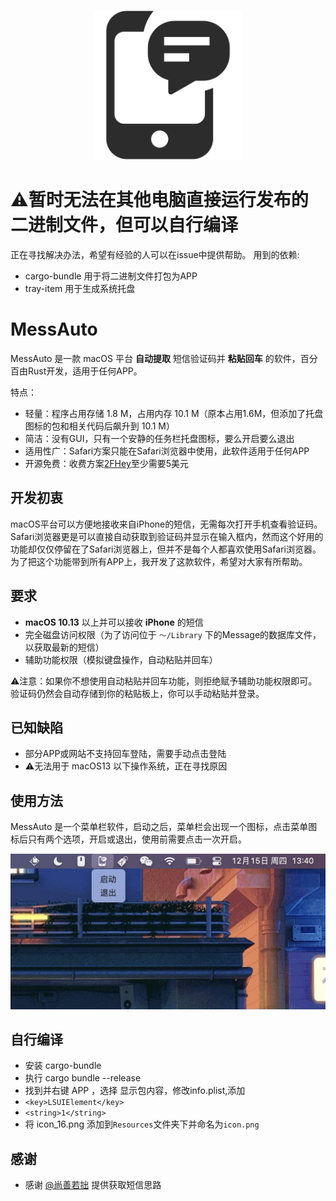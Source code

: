 <p align="center">
  <img src="icon.svg" width=240 />
</p>

# ⚠️暂时无法在其他电脑直接运行发布的二进制文件，但可以自行编译
正在寻找解决办法，希望有经验的人可以在issue中提供帮助。
用到的依赖:
- cargo-bundle 用于将二进制文件打包为APP
- tray-item 用于生成系统托盘


# MessAuto

MessAuto 是一款 macOS 平台 **自动提取** 短信验证码并 **粘贴回车** 的软件，百分百由Rust开发，适用于任何APP。

特点：
- 轻量：程序占用存储 1.8 M，占用内存 10.1 M（原本占用1.6M，但添加了托盘图标的包和相关代码后飙升到 10.1 M）
- 简洁：没有GUI，只有一个安静的任务栏托盘图标，要么开启要么退出
- 适用性广：Safari方案只能在Safari浏览器中使用，此软件适用于任何APP
- 开源免费：收费方案[2FHey](https://2fhey.com/)至少需要5美元

## 开发初衷

macOS平台可以方便地接收来自iPhone的短信，无需每次打开手机查看验证码。Safari浏览器更是可以直接自动获取到验证码并显示在输入框内，然而这个好用的功能却仅仅停留在了Safari浏览器上，但并不是每个人都喜欢使用Safari浏览器。为了把这个功能带到所有APP上，我开发了这款软件，希望对大家有所帮助。

## 要求

- **macOS 10.13** 以上并可以接收 **iPhone** 的短信
- 完全磁盘访问权限（为了访问位于 `～/Library` 下的Message的数据库文件，以获取最新的短信）
- 辅助功能权限（模拟键盘操作，自动粘贴并回车）

⚠️注意：如果你不想使用自动粘贴并回车功能，则拒绝赋予辅助功能权限即可。验证码仍然会自动存储到你的粘贴板上，你可以手动粘贴并登录。

## 已知缺陷
- 部分APP或网站不支持回车登陆，需要手动点击登陆
- ⚠️无法用于 macOS13 以下操作系统，正在寻找原因

## 使用方法

MessAuto 是一个菜单栏软件，启动之后，菜单栏会出现一个图标，点击菜单图标后只有两个选项，开启或退出，使用前需要点击一次开启。

<img src="status_item.png" alt="statesitem.jpg" width=548>


## 自行编译

- 安装 cargo-bundle
- 执行 cargo bundle --release 
- 找到并右键 APP ，选择 显示包内容，修改info.plist,添加
- `<key>LSUIElement</key>`
- `<string>1</string>` 
- 将 icon_16.png 添加到`Resources`文件夹下并命名为`icon.png`


## 感谢

* 感谢 [@尚善若拙](https://sspai.com/post/73072) 提供获取短信思路